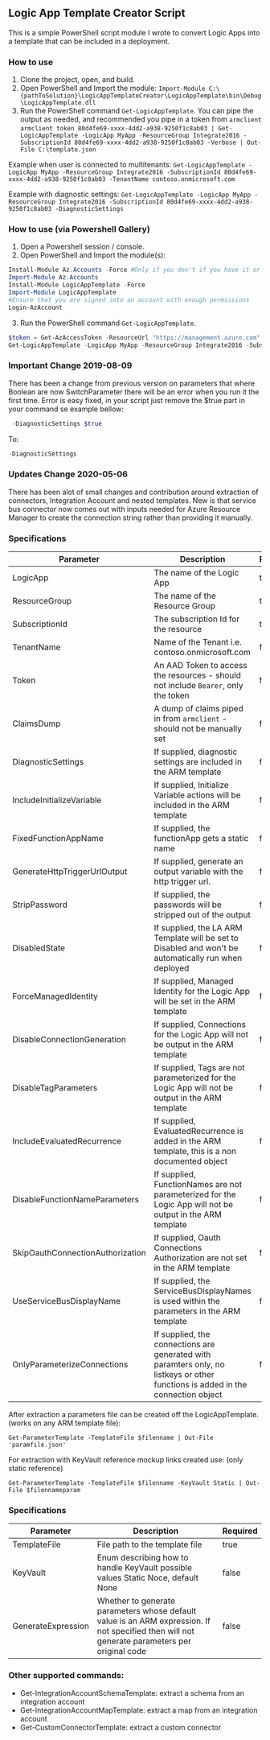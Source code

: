 ## Logic App Template Creator Script

This is a simple PowerShell script module I wrote to convert Logic Apps into a template that can be included in a deployment.  

### How to use

1. Clone the project, open, and build.
2. Open PowerShell and Import the module:
`Import-Module C:\{pathToSolution}\LogicAppTemplateCreator\LogicAppTemplate\bin\Debug\LogicAppTemplate.dll`
3. Run the PowerShell command `Get-LogicAppTemplate`.  You can pipe the output as needed, and recommended you pipe in a token from `armclient`
`armclient token 80d4fe69-xxxx-4dd2-a938-9250f1c8ab03 | Get-LogicAppTemplate -LogicApp MyApp -ResourceGroup Integrate2016 -SubscriptionId 80d4fe69-xxxx-4dd2-a938-9250f1c8ab03 -Verbose | Out-File C:\template.json`

Example when user is connected to multitenants:
`Get-LogicAppTemplate -LogicApp MyApp -ResourceGroup Integrate2016 -SubscriptionId 80d4fe69-xxxx-4dd2-a938-9250f1c8ab03 -TenantName contoso.onmicrosoft.com`

Example with diagnostic settings:
`Get-LogicAppTemplate -LogicApp MyApp -ResourceGroup Integrate2016 -SubscriptionId 80d4fe69-xxxx-4dd2-a938-9250f1c8ab03 -DiagnosticSettings`

### How to use (via Powershell Gallery)
1. Open a Powershell session / console.
2. Open PowerShell and Import the module(s):
```powershell
Install-Module Az.Accounts -Force #Only if you don't if you have it or not, it is safe to run when in doubt
Import-Module Az.Accounts
Install-Module LogicAppTemplate -Force
Import-Module LogicAppTemplate
#Ensure that you are signed into an account with enough permissions
Login-AzAccount
```
3. Run the PowerShell command `Get-LogicAppTemplate`.
```powershell
$token = Get-AzAccessToken -ResourceUrl "https://management.azure.com" | Select-Object -ExpandProperty Token
Get-LogicAppTemplate -LogicApp MyApp -ResourceGroup Integrate2016 -SubscriptionId 80d4fe69-xxxx-4dd2-a938-9250f1c8ab03 -Token $token -Verbose | Out-File C:\template.json
```

### Important Change 2019-08-09
There has been a change from previous version on parameters that where Boolean are now SwitchParameter there will be an error when you run it the first time.
Error is easy fixed, in your script just remove the $true part in your command se example bellow:
```powershell
 -DiagnosticSettings $true 
 ```
 To:
 ```powershell
 -DiagnosticSettings
 ```
### Updates Change 2020-05-06
There has been alot of small changes and contribution around extraction of connectors, Integration Account and nested templates.
New is that service bus connector now comes out with inputs needed for Azure Resource Manager to create the connection string rather than providing it manually.

### Specifications

| Parameter | Description | Required |
| --------- | ---------- | -------|
| LogicApp | The name of the Logic App | true |
| ResourceGroup | The name of the Resource Group | true |
| SubscriptionId | The subscription Id for the resource | true |
| TenantName | Name of the Tenant i.e. contoso.onmicrosoft.com | false |
| Token | An AAD Token to access the resources - should not include `Bearer`, only the token | false |
| ClaimsDump | A dump of claims piped in from `armclient` - should not be manually set | false |
| DiagnosticSettings | If supplied, diagnostic settings are included in the ARM template | false |
| IncludeInitializeVariable | If supplied, Initialize Variable actions will be included in the ARM template | false |
| FixedFunctionAppName | If supplied, the functionApp gets a static name | false |
| GenerateHttpTriggerUrlOutput | If supplied, generate an output variable with the http trigger url. | false |
| StripPassword | If supplied, the passwords will be stripped out of the output | false |
| DisabledState | If supplied, the LA ARM Template will be set to Disabled and won't be automatically run when deployed | false |
| ForceManagedIdentity | If supplied, Managed Identity for the Logic App will be set in the ARM template | false |
| DisableConnectionGeneration | If supplied, Connections for the Logic App will not be output in the ARM template | false |
| DisableTagParameters| If supplied, Tags are not parameterized for the Logic App will not be output in the ARM template | false |
| IncludeEvaluatedRecurrence| If supplied, EvaluatedRecurrence is added in the ARM template, this is a non documented object | false |
| DisableFunctionNameParameters| If supplied, FunctionNames are not parameterized for the Logic App will not be output in the ARM template | false |
| SkipOauthConnectionAuthorization| If supplied, Oauth Connections Authorization are not set in the ARM template | false |
| UseServiceBusDisplayName| If supplied, the ServiceBusDisplayNames is used within the parameters in the ARM template | false |
| OnlyParameterizeConnections| If supplied, the connections are generated with paramters only, no listkeys or other functions is added in the connection object | false |

After extraction a parameters file can be created off the LogicAppTemplate. (works on any ARM template file):

`Get-ParameterTemplate -TemplateFile $filenname | Out-File 'paramfile.json'`

For extraction with KeyVault reference mockup links created use: (only static reference)

`Get-ParameterTemplate -TemplateFile $filenname -KeyVault Static | Out-File $filennameparam`

### Specifications

| Parameter | Description | Required |
| --------- | ---------- | -------|
| TemplateFile | File path to the template file | true |
| KeyVault | Enum describing how to handle KeyVault possible values Static Noce, default None | false |
| GenerateExpression | Whether to generate parameters whose default value is an ARM expression.  If not specified then will not generate parameters per original code | false |

### Other supported commands:

* Get-IntegrationAccountSchemaTemplate: extract a schema from an integration account
* Get-IntegrationAccountMapTemplate: extract a map from an integration account
* Get-CustomConnectorTemplate: extract a custom connector
